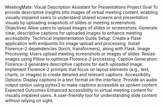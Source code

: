 MeetingMate: Visual Description Assistant for Presentations
Project Goal
To provide descriptive insights into images of virtual meeting content, enabling visually impaired users to understand shared screens and presentation visuals by uploading snapshots of slides or meeting screenshots.
Objectives
Allow users to upload images of slides or screenshots.
Generate clear, descriptive captions for uploaded images to enhance meeting accessibility.
Technical Implementation Guide
Setup:
Create a Flask application with endpoints for image upload and processing.
Install Florence-2 dependencies (torch, transformers), along with Flask.
Image Processing:
Users upload meeting screenshots or images of slides. Resize images using Pillow to optimize Florence-2 processing.
Caption Generation:
Florence-2 generates descriptive captions for each uploaded image.
Implement Florence-2 prompts that focus on layout elements (e.g., text, charts, or images) to create detailed and relevant captions.
Accessibility Options:
Display captions in a text format on the interface.
Provide an audio output option using pyttsx3 to make captions accessible as spoken content.
Expected Outcomes
Enhanced accessibility to virtual meeting content for visually impaired users.
A user-friendly tool for understanding slide content without relying on sight.
